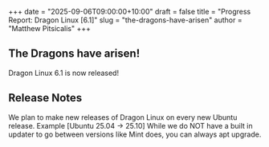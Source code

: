 +++
date = "2025-09-06T09:00:00+10:00"
draft = false
title = "Progress Report: Dragon Linux [6.1]"
slug = "the-dragons-have-arisen"
author = "Matthew Pitsicalis"
+++

## The Dragons have arisen!

Dragon Linux 6.1 is now released!

## Release Notes

We plan to make new releases of Dragon Linux on every new Ubuntu release. Example [Ubuntu 25.04 -> 25.10]
While we do NOT have a built in updater to go between versions like Mint does, you can always apt upgrade.
